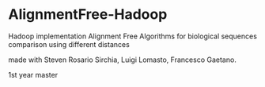# AlignmentFree-Hadoop
Hadoop implementation Alignment Free Algorithms for biological sequences comparison using different distances

made with Steven Rosario Sirchia, Luigi Lomasto, Francesco Gaetano.

1st year master
